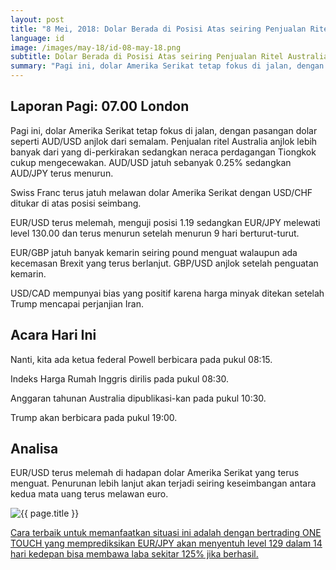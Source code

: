 ```yaml
---
layout: post
title: "8 Mei, 2018: Dolar Berada di Posisi Atas seiring Penjualan Ritel Australia Anjlok"
language: id
image: /images/may-18/id-08-may-18.png
subtitle: Dolar Berada di Posisi Atas seiring Penjualan Ritel Australia Anjlok
summary: "Pagi ini, dolar Amerika Serikat tetap fokus di jalan, dengan pasangan dolar seperti AUD/USD anjlok dari semalam. Penjualan ritel Australia anjlok lebih banyak dari yang di-perkirakan sedangkan neraca perdagangan Tiongkok cukup mengecewakan. AUD/USD jatuh sebanyak 0.25% sedangkan AUD/JPY terus menurun"
---
```

## Laporan Pagi: 07.00 London

Pagi ini, dolar Amerika Serikat tetap fokus di jalan, dengan pasangan dolar seperti AUD/USD anjlok dari semalam. Penjualan ritel Australia anjlok lebih banyak dari yang di-perkirakan sedangkan neraca perdagangan Tiongkok cukup mengecewakan. AUD/USD jatuh sebanyak 0.25% sedangkan AUD/JPY terus menurun.

Swiss Franc terus jatuh melawan dolar Amerika Serikat dengan USD/CHF ditukar di atas posisi seimbang.

EUR/USD terus melemah, menguji posisi 1.19 sedangkan EUR/JPY melewati level 130.00 dan terus menurun setelah menurun 9 hari berturut-turut.

EUR/GBP jatuh banyak kemarin seiring pound menguat walaupun ada kecemasan Brexit yang terus berlanjut. GBP/USD anjlok setelah penguatan kemarin. 

USD/CAD mempunyai bias yang positif karena harga minyak ditekan setelah Trump mencapai perjanjian Iran.


## Acara Hari Ini

Nanti, kita ada ketua federal Powell berbicara pada pukul 08:15.

Indeks Harga Rumah Inggris dirilis pada pukul 08:30.

Anggaran tahunan Australia dipublikasi-kan pada pukul 10:30.

Trump akan berbicara pada pukul 19:00.

## Analisa

EUR/USD terus melemah di hadapan dolar Amerika Serikat yang terus menguat. Penurunan lebih lanjut akan terjadi seiring keseimbangan antara kedua mata uang terus melawan euro.

<img src="{{ site.url }}/images/may-18/id-08-may-18.png" alt="{{ page.title }}" title="{{ page.title }}">

<a href="%LINK%%?currency=USD&market=forex&underlying=frxEURUSD&formname=higherlower&duration_amount=14&duration_units=d&amount=10&amount_type=payout&expiry_type=duration&barrier=1.1900" target="_blank">Cara terbaik untuk memanfaatkan situasi ini adalah dengan bertrading ONE TOUCH yang memprediksikan EUR/JPY akan menyentuh level 129 dalam 14 hari kedepan bisa membawa laba sekitar 125% jika berhasil.</a>
